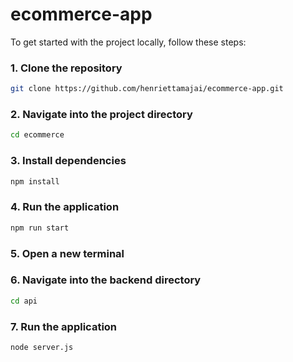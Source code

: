 # ecommerce-app

To get started with the project locally, follow these steps:

### 1. Clone the repository

```bash
git clone https://github.com/henriettamajai/ecommerce-app.git
```

### 2. Navigate into the project directory
```bash
cd ecommerce
```

### 3. Install dependencies
```bash
npm install
```
### 4.  Run the application
```bash
npm run start
```
### 5. Open a new terminal
### 6. Navigate into the backend directory
```bash
cd api
```
### 7.  Run the application
```bash
node server.js
```

